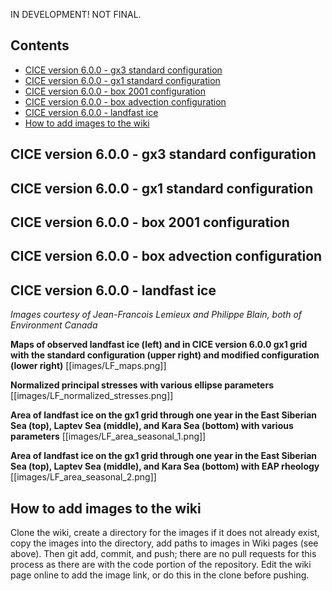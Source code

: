 IN DEVELOPMENT! NOT FINAL. 

## Contents
* [CICE version 6.0.0 - gx3 standard configuration](https://github.com/CICE-Consortium/CICE/wiki/CICE-Sample-output#cice-version-600---gx3-standard-configuration)
* [CICE version 6.0.0 - gx1 standard configuration](https://github.com/CICE-Consortium/CICE/wiki/CICE-Sample-output#cice-version-600---gx1-standard-configuration)
* [CICE version 6.0.0 - box 2001 configuration](https://github.com/CICE-Consortium/CICE/wiki/CICE-Sample-output#cice-version-600---box-2001-configuration)
* [CICE version 6.0.0 - box advection configuration](https://github.com/CICE-Consortium/CICE/wiki/CICE-Sample-output#cice-version-600---box-advection-configuration)
* [CICE version 6.0.0 - landfast ice](https://github.com/CICE-Consortium/CICE/wiki/CICE-Sample-output#cice-version-600---landfast-ice)
* [How to add images to the wiki](https://github.com/CICE-Consortium/CICE/wiki/CICE-Sample-output#how-to-add-images-to-the-wiki)

## CICE version 6.0.0 - gx3 standard configuration

## CICE version 6.0.0 - gx1 standard configuration

## CICE version 6.0.0 - box 2001 configuration

## CICE version 6.0.0 - box advection configuration

## CICE version 6.0.0 - landfast ice
*Images courtesy of Jean-Francois Lemieux and Philippe Blain, both of Environment Canada*

**Maps of observed landfast ice (left) and in CICE version 6.0.0 gx1 grid with the standard configuration (upper right) and modified configuration (lower right)**
[[images/LF_maps.png]]

**Normalized principal stresses with various ellipse parameters**
[[images/LF_normalized_stresses.png]]

**Area of landfast ice on the gx1 grid through one year in the East Siberian Sea (top), Laptev Sea (middle), and Kara Sea (bottom) with various parameters** 
[[images/LF_area_seasonal_1.png]]

**Area of landfast ice on the gx1 grid through one year in the East Siberian Sea (top), Laptev Sea (middle), and Kara Sea (bottom) with EAP rheology** 
[[images/LF_area_seasonal_2.png]]

## How to add images to the wiki

Clone the wiki, create a directory for the images if it does not already exist, copy the images into the directory, add paths to images in Wiki pages (see above). Then git add, commit, and push; there are no pull requests for this process as there are with the code portion of the repository.  Edit the wiki page online to add the image link, or do this in the clone before pushing.